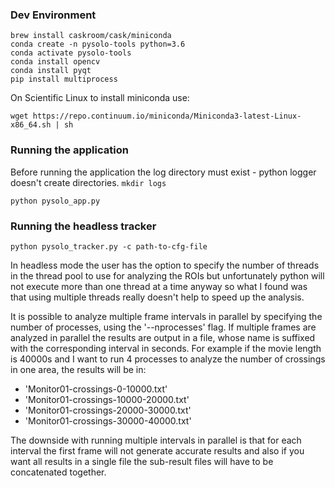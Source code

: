 ### Dev Environment

```
brew install caskroom/cask/miniconda
conda create -n pysolo-tools python=3.6
conda activate pysolo-tools
conda install opencv
conda install pyqt
pip install multiprocess
```

On Scientific Linux to install miniconda use:
```
wget https://repo.continuum.io/miniconda/Miniconda3-latest-Linux-x86_64.sh | sh
```

### Running the application
Before running the application the log directory must exist - python logger doesn't create
directories.
`mkdir logs`

```
python pysolo_app.py
```

### Running the headless tracker
```
python pysolo_tracker.py -c path-to-cfg-file
```

In headless mode the user has the option to specify the number of threads in the thread pool to use for analyzing the ROIs
but unfortunately python will not execute more than one thread at a time anyway so what I found was
that using multiple threads really doesn't help to speed up the analysis.

It is possible to analyze multiple frame intervals in parallel by specifying the number of processes, using the '--nprocesses' flag.
If multiple frames are analyzed in parallel the results are output in a file, whose name is suffixed with the corresponding interval
in seconds. For example if the movie length is 40000s and I want to run 4 processes to analyze the number of crossings in one area,
the results will be in:
- 'Monitor01-crossings-0-10000.txt'
- 'Monitor01-crossings-10000-20000.txt'
- 'Monitor01-crossings-20000-30000.txt'
- 'Monitor01-crossings-30000-40000.txt'

The downside with running multiple intervals in parallel is that for each interval the first frame will not generate accurate results
and also if you want all results in a single file the sub-result files will have to be concatenated together.
